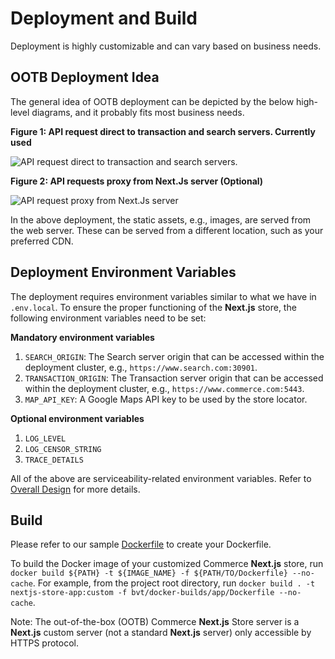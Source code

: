 # Deployment and Build

Deployment is highly customizable and can vary based on business needs.

## OOTB Deployment Idea

The general idea of OOTB deployment can be depicted by the below high-level diagrams, and it probably fits most business needs.

**Figure 1: API request direct to transaction and search servers. Currently used**

![API request direct to transaction and search servers.](images/deployment-high-level.png 'API request direct to transaction and search servers.')

**Figure 2: API requests proxy from Next.Js server (Optional)**

![API request proxy from Next.Js server](images/deployment-high-level-api-route.png 'API request proxy from Next.Js server to transaction and search servers.')

In the above deployment, the static assets, e.g., images, are served from the web server. These can be served from a different location, such as your preferred CDN.

## Deployment Environment Variables

The deployment requires environment variables similar to what we have in `.env.local`. To ensure the proper functioning of the **Next.js** store, the following environment variables need to be set:

**Mandatory environment variables**

1. `SEARCH_ORIGIN`: The Search server origin that can be accessed within the deployment cluster, e.g., `https://www.search.com:30901`.
2. `TRANSACTION_ORIGIN`: The Transaction server origin that can be accessed within the deployment cluster, e.g., `https://www.commerce.com:5443`.
3. `MAP_API_KEY`: A Google Maps API key to be used by the store locator.

**Optional environment variables**

1. `LOG_LEVEL`
2. `LOG_CENSOR_STRING`
3. `TRACE_DETAILS`

All of the above are serviceability-related environment variables. Refer to [Overall Design](overall-design.md) for more details.

## Build

Please refer to our sample [Dockerfile](../bvt/docker-builds/app/Dockerfile) to create your Dockerfile.

To build the Docker image of your customized Commerce **Next.js** store, run `docker build ${PATH} -t ${IMAGE_NAME} -f ${PATH/TO/Dockerfile} --no-cache`. For example, from the project root directory, run `docker build . -t nextjs-store-app:custom -f bvt/docker-builds/app/Dockerfile --no-cache`.

Note: The out-of-the-box (OOTB) Commerce **Next.js** Store server is a **Next.js** custom server (not a standard **Next.js** server) only accessible by HTTPS protocol.
